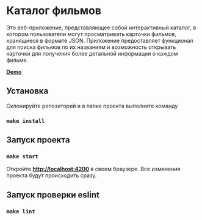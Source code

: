 # Каталог фильмов

Это веб-приложение, представляющее собой интерактивный каталог, в котором пользователи могут просматривать карточки фильмов, хранящиеся в формате JSON. Приложение предоставляет функционал для поиска фильмов по их названиям и возможность открывать карточки для получения более детальной информации о каждом фильме.

[**Demo**](https://21alex.github.io/catalog_films/)

## Установка

Склонируйте репозиторий и в папке проекта выполните команду

### `make install`

## Запуск проекта

### `make start`

Откройте [**http://localhost:4200**](http://localhost:4200) в своем браузере.
Все изменения проекта будут происходить сразу.

## Запуск проверки eslint

### `make lint`
